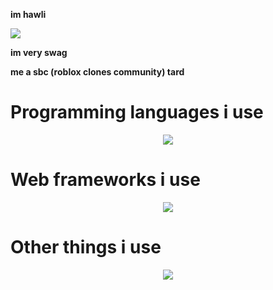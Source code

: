 <b>im hawli</b>

![](https://komarev.com/ghpvc/?username=hawl1)

<b>im very swag</b>

<b>me a sbc (roblox clones community) tard</b>

<h1>Programming languages i use</h1>

<p align="center">
    <img src="https://skillicons.dev/icons?i=js,ts,go,lua,py,php,nodejs" />
</p>

<h1>Web frameworks i use</h1>

<p align="center">
    <img src="https://skillicons.dev/icons?i=laravel,express,flask"/>
</p>

<h1>Other things i use</h1>

<p align="center">
<img src="https://skillicons.dev/icons?i=blender,mysql,figma,docker,webpack,sketchup"/>
</p>